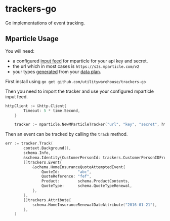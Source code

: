 # trackers-go

Go implementations of event tracking.

## Mparticle Usage 
You will need:
- a configured [input feed](https://docs.mparticle.com/guides/getting-started/create-an-input/) for mparticle for your api key and secret.
- the url which in most cases is `https://s2s.mparticle.com/v2`
- your types [generated](https://github.com/utilitywarehouse/tracking-types-gen/) from your [data plan](https://github.com/utilitywarehouse/analytics-contracts).

First install using `go get github.com/utilitywarehouse/trackers-go`

Then you need to import the tracker and use your configured mparticle input feed. 
```go
httpClient := &http.Client{
		Timeout: 5 * time.Second,
	}

	tracker := mparticle.NewMParticleTracker("url", "key", "secret", httpClient, true)
```

Then an event can be tracked by calling the `track` method.
```go
err := tracker.Track(
		context.Background(),
		schema.Info,
		&schema.Identity{CustomerPersonId: trackers.CustomerPersonIDFromAccountNumber("0000000")},
		[]trackers.Event{
			&schema.HomeInsuranceQuoteAttemptedEvent{
				QuoteId:        "abc",
				QuoteReference: "fef",
				Product:        schema.ProductContents,
				QuoteType:      schema.QuoteTypeRenewal,
			},
		},
		[]trackers.Attribute{
			schema.HomeInsuranceRenewalDateAttribute("2016-01-21"),
		},
	)
```
